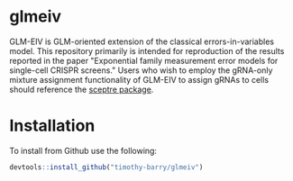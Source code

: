 
<!-- README.md is generated from README.Rmd. Please edit that file -->

# glmeiv

GLM-EIV is GLM-oriented extension of the classical errors-in-variables model. This repository primarily is intended for reproduction of the results reported in the paper "Exponential
family measurement error models for single-cell CRISPR screens." Users who wish to employ the gRNA-only mixture assignment functionality
of GLM-EIV to assign gRNAs to cells should reference the [sceptre package](https://katsevich-lab.github.io/sceptre/).

# Installation

To install from Github use the following:

``` r
devtools::install_github("timothy-barry/glmeiv")
```
